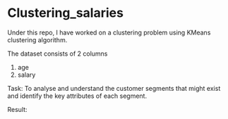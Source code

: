 # Clustering_salaries

Under this repo, I have worked on a clustering problem using KMeans clustering algorithm.

The dataset consists of 2 columns 
1. age
2. salary

Task: To analyse and understand the customer segments that might exist and identify the key attributes of each segment.

Result:
